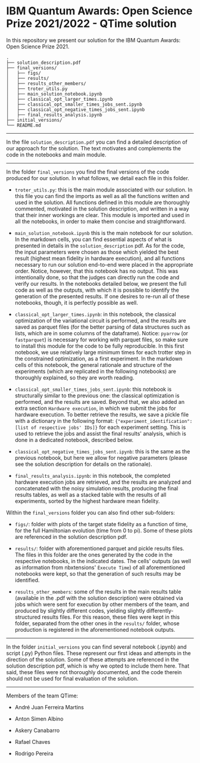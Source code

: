 # IBM Quantum Awards: Open Science Prize 2021/2022 - QTime solution

In this repository we present our solution for the IBM Quantum Awards: Open Science Prize 2021.

```
.
├── solution_description.pdf
├── final_versions/
│   ├── figs/ 
│   ├── results/ 
│   ├── results_other_members/ 
│   ├── troter_utils.py
│   ├── main_solution_notebook.ipynb
│   ├── classical_opt_larger_times.ipynb
│   ├── classical_opt_smaller_times_jobs_sent.ipynb
│   ├── classical_opt_negative_times_jobs_sent.ipynb
│   ├── final_results_analysis.ipynb
├── initial_versions/
└── README.md
```

______________

In the file `solution_description.pdf` you can find a detailed description of our approach for the solution. The text motivates and complements the code in the notebooks and main module.

______________

In the folder `final_versions` you find the final versions of the code produced for our solution. In what follows, we detail each file in this folder.

- `troter_utils.py`: this is the main module associated with our solution. In this file you can find the imports as well as all the functions written and used in the solution. All functions defined in this module are thoroughly commented, motivated in the solution description, and written in a way that their inner workings are clear. This module is imported and used in all the notebooks, in order to make them concise and straightforward. 

- `main_solution_notebook.ipynb` this is the main notebook for our solution. In the markdown cells, you can find essential aspects of what is presented in details in the `solution_description` pdf. As for the code, the input parameters were chosen as those which yielded the best result (highest mean fidelity in hardware execution), and all functions necessary to run our solution end-to-end were placed in the appropriate order. Notice, however, that this notebook has no output. This was intentionally done, so that the judges can directly run the code and verify our results. In the notebooks detailed below, we present the full code as well as the outputs, with which it is possible to identify the generation of the presented results. If one desires to re-run all of these notebooks, though, it is perfectly possible as well.

- `classical_opt_larger_times.ipynb`: in this notebook, the classical optimization of the variational circuit is performed, and the results are saved as parquet files (for the better parsing of data structures such as lists, which are in some columns of the dataframe). Notice: `pyarrow` (or `fastparquet`) is necessary for working with parquet files, so make sure to install this module for the code to be fully reproducible. In this first notebook, we use relatively large minimum times for each trotter step in the constrained optimization, as a first experiment. In the markdown cells of this notebook, the general rationale and structure of the experiments (which are replicated in the following notebooks) are thoroughly explained, so they are worth reading.

- `classical_opt_smaller_times_jobs_sent.ipynb`: this notebook is structurally similar to the previous one: the classical optimization is performed, and the results are saved. Beyond that, we also added an extra section `Hardware execution`, in which we submit the jobs for hardware execution. To better retrieve the results, we save a pickle file with a dictionary in the following format: `{"experiment_identification": [list of respective jobs' IDs]}` for each experiment setting. This is used to retrieve the jobs and assist the final results' analysis, which is done in a dedicated notebook, described below.

- `classical_opt_negative_times_jobs_sent.ipynb`: this is the same as the previous notebook, but here we allow for negative parameters (please see the solution description for details on the rationale).

- `final_results_analysis.ipynb`: in this notebook, the completed hardware execution jobs are retrieved, and the results are analyzed and concatenated with the noisy simulation results, producing the final results tables, as well as a stacked table with the results of all experiments, sorted by the highest hardware mean fidelity.

Within the `final_versions` folder you can also find other sub-folders:

- `figs/`: folder with plots of the target state fidelity as a function of time, for the full Hamiltonian evolution (time from 0 to pi). Some of these plots are referenced in the solution description pdf.

- `results/`: folder with aforementioned parquet and pickle results files. The files in this folder are the ones generated by the code in the respective notebooks, in the indicated dates. The cells' outputs (as well as information from nbxtensions' `Èxecute Time`) of all aforementioned notebooks were kept, so that the generation of such results may be identified. 

- `results_other_members`: some of the results in the main results table (available in the .pdf with the solution description) were obtained via jobs which were sent for execution by other members of the team, and produced by slightly different codes, yielding slightly differently-structured results files. For this reason, these files were kept in this folder, separated from the other ones in the `results/` folder, whose production is registered in the aforementioned notebook outputs.

______________

In the folder `initial_versions` you can find several notebook (.ipynb) and script (.py) Python files. These represent our first ideas and attempts in the direction of the solution. Some of these attempts are referenced in the solution description pdf, which is why we opted to include them here. That said, these files were not thoroughly documented, and the code therein should not be used for final evaluation of the solution.

______________

Members of the team QTime:

- André Juan Ferreira Martins

- Anton Simen Albino

- Askery Canabarro

- Rafael Chaves

- Rodrigo Pereira
